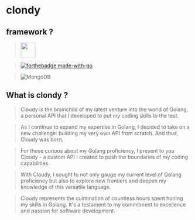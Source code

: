 # clondy

## framework ?

><a href="https://echo.labstack.com"><img height="40" src="https://cdn.labstack.com/images/echo-logo.svg"></a>

>[![forthebadge made-with-go](http://ForTheBadge.com/images/badges/made-with-go.svg)](https://go.dev/)

>![MongoDB](https://img.shields.io/badge/MongoDB-%234ea94b.svg?style=for-the-badge&logo=mongodb&logoColor=white)

## What is clondy ?
> Cloudy is the brainchild of my latest venture into the world of Golang, a personal API that I developed to put my coding skills to the test.

> As I continue to expand my expertise in Golang, I decided to take on a new challenge: building my very own API from scratch. And thus, Cloudy was born.

> For those curious about my Golang proficiency, I present to you Cloudy - a custom API I created to push the boundaries of my coding capabilities.

> With Cloudy, I sought to not only gauge my current level of Golang proficiency but also to explore new frontiers and deepen my knowledge of this versatile language.

> Cloudy represents the culmination of countless hours spent honing my skills in Golang. It's a testament to my commitment to excellence and passion for software development.